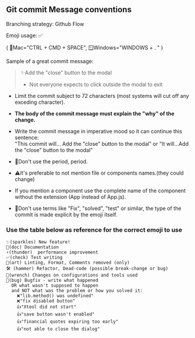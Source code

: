 ## Git commit Message conventions

Branching strategy: Github Flow

Emoji usage: ✅

(
🍎Mac="CTRL + CMD + SPACE",
🪟Windows="WINDOWS + . "
)

Sample of a great commit message:

> ✨Add the "close" button to the modal
>
> - Not everyone expects to click outside the modal to exit

- Limit the commit subject to 72 characters (most systems will cut off any exceding character).

- **The body of the commit message must explain the "why" of the change.**

- Write the commit message in imperative mood so it can continue this sentence:
  \
  "This commit will... Add the "close" button to the modal"
  or
  "It will...Add the "close" button to the modal"

- 🚫Don't use the period, period.

- ⚠️It's preferable to not mention file or components names.(they could change)

- If you mention a component use the complete name of the component without the extension (App instead of App.js).

- 🚫Don't use terms like "Fix", "solved", "test" or similar, the type of the commit is made explicit by the emoji itself.

### Use the table below as reference for the correct emoji to use

    ✨(sparkles) New feature!
    📃(doc) Documentation
    ⚡(thunder)  performance improvement
    ✅(check) Test writing
    🎨(art) Linting, Format, Comments removed (only)
    🛠 (hammer) Refactor, Dead-code (possible break-change or bug)
    🔧(wrench) Changes on configurations and tools used
    🐛(bug) Bugfix - write what happened
      OR what wasn't supposed to happen
      and NOT what was the problem or how you solved it:
        ❌"lib.method() was undefined"
        ❌"fix disabled button"
        👍"Xtool did not start"
        👍"save button wasn't enabled"
        👍"financial quotes expiring too early"
        👍"not able to close the dialog"
